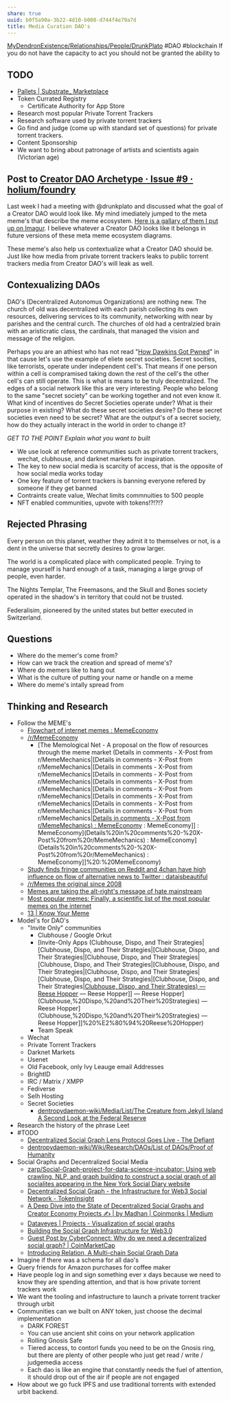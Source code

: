 ```yaml
---
share: true
uuid: b0f5a90a-3b22-4d10-b008-d744f4e79a7d
title: Media Curation DAO's
---
```

[MyDendronExistence/Relationships/People/DrunkPlato](/undefined) #DAO #blockchain 
If you do not have the capacity to act you should not be granted the ability to

## TODO
* [Pallets | Substrate\_ Marketplace](https://marketplace.substrate.io/pallets/)
* Token Currated Registry
	* Certificate Authority for App Store
* Research most popular Private Torrent Trackers
* Research software used by private torrent trackers
* Go find and judge (come up with standard set of questions) for private torrent trackers.
* Content Sponsorship
* We want to bring about patronage of artists and scientists again (Victorian age)
## Post to [Creator DAO Archetype · Issue #9 · holium/foundry](https://github.com/holium/foundry/issues/9)

Last week I had a meeting with @drunkplato and discussed what the goal of a Creator DAO would look like. My mind imediately jumped to the meta meme's that describe the meme ecosystem. [Here is a gallary of them I put up on Imagur](https://imgur.com/a/JkwwvrM). I believe whatever a Creator DAO looks like it belongs in future versions of these meta meme ecosystem diagrams.

These meme's also help us contextualize what a Creator DAO should be. Just like how media from private torrent trackers leaks to public torrent trackers media from Creator DAO's will leak as well.


## Contexualizing DAOs

DAO's (Decentralized Autonomus Organizations) are nothing new. The church of old was decentralized with each parish collecting its own resources, delivering services to its community, networking with near by parishes and the central curch. The churches of old had a centralzied brain with an aristicratic class, the cardinals, that managed the vision and message of the religion. 

Perhaps you are an athiest who has not read "[How Dawkins Got Pwned](https://www.unqualified-reservations.org/2007/09/how-dawkins-got-pwned-part-1/)" in that cause let's use the example of eliete secret societies. Secret socities, like terrorists, operate under independent cell's. That means if one person within a cell is compramised taking down the rest of the cell's the other cell's can still operate. This is what is means to be truly decentralized. The edges of a social network like this are very interesting. People who belong to the same "secret society" can be working together and not even know it. What kind of incentives do Secret Societies operate under? What is their purpose in existing? What do these secret societies desire? Do these secret societies even need to be secret? What are the output's of a secret society, how do they actually interact in the world in order to change it?

*GET TO THE POINT Explain what you want to built*

* We use look at reference communities such as private torrent trackers, wechat, clubhouse, and darknet markets for inspiration.
* The key to new social media is scarcity of access, that is the opposite of how social media works today
* One key feature of torrent trackers is banning everyone refered by someone if they get banned
* Contraints create value, Wechat limits commnuities to 500 people
* NFT enabled communities, upvote with tokens!?!?!?
## Rejected Phrasing

Every person on this planet, weather they admit it to themselves or not, is a dent in the universe that secretly desires to grow larger.

The world is a complicated place with complicated people. Trying to manage yourself is hard enough of a task, managing a large group of people, even harder.

The Nights Templar, The Freemasons, and the Skull and Bones society operated in the shadow's in territory that could not be trusted. 

Federalisim, pioneered by the united states but better executed in Switzerland. 

## Questions
* Where do the memer's come from?
* How can we track the creation and spread of meme's?
* Where do memers like to hang out
* What is the culture of putting your name or handle on a meme
* Where do meme's intally spread from

## Thinking and Research
* Follow the MEME's
	* [Flowchart of internet memes : MemeEconomy](https://old.reddit.com/r/MemeEconomy/comments/87gkcl/flowchart_of_internet_memes/)
	* [/r/MemeEconomy](https://old.reddit.com/r/MemeEconomy/)
		* [The Memological Net - A proposal on the flow of resources through the meme market (Details in comments - X-Post from r/MemeMechanics|[Details in comments - X-Post from r/MemeMechanics|[Details in comments - X-Post from r/MemeMechanics|[Details in comments - X-Post from r/MemeMechanics|[Details in comments - X-Post from r/MemeMechanics|[Details in comments - X-Post from r/MemeMechanics|[Details in comments - X-Post from r/MemeMechanics|[Details in comments - X-Post from r/MemeMechanics|[Details in comments - X-Post from r/MemeMechanics|[Details in comments - X-Post from r/MemeMechanics) : MemeEconomy](/undefined) : MemeEconomy]] : MemeEconomy](Details%20in%20comments%20-%20X-Post%20from%20r/MemeMechanics) : MemeEconomy](Details%20in%20comments%20-%20X-Post%20from%20r/MemeMechanics) : MemeEconomy]]%20:%20MemeEconomy)
	* [Study finds fringe communities on Reddit and 4chan have high influence on flow of alternative news to Twitter : dataisbeautiful](https://old.reddit.com/r/dataisbeautiful/comments/7aro5x/study_finds_fringe_communities_on_reddit_and/)
	* [/r/Memes the original since 2008](https://old.reddit.com/r/memes/)
	* [Memes are taking the alt-right's message of hate mainstream](https://theconversation.com/memes-are-taking-the-alt-rights-message-of-hate-mainstream-108196)
	* [Most popular memes: Finally, a scientific list of the most popular memes on the internet](https://qz.com/1296094/most-popular-memes-finally-a-scientific-list-of-the-most-popular-memes-on-the-internet)
	* [13 | Know Your Meme](https://knowyourmeme.com/photos/2417445)
* Model's for DAO's
	* "Invite Only" communities
		* Clubhouse / Google Orkut
		* [Invite-Only Apps (Clubhouse, Dispo, and Their Strategies|[Clubhouse, Dispo, and Their Strategies|[Clubhouse, Dispo, and Their Strategies|[Clubhouse, Dispo, and Their Strategies|[Clubhouse, Dispo, and Their Strategies|[Clubhouse, Dispo, and Their Strategies|[Clubhouse, Dispo, and Their Strategies|[Clubhouse, Dispo, and Their Strategies|[Clubhouse, Dispo, and Their Strategies|[Clubhouse, Dispo, and Their Strategies) — Reese Hopper](/undefined) — Reese Hopper]] — Reese Hopper](Clubhouse,%20Dispo,%20and%20Their%20Strategies) — Reese Hopper](Clubhouse,%20Dispo,%20and%20Their%20Strategies) — Reese Hopper]]%20%E2%80%94%20Reese%20Hopper)
		* Team Speak
	* Wechat
	* Private Torrent Trackers
	* Darknet Markets
	* Usenet
	* Old Facebook, only Ivy Leauge email Addresses
	* BrightID
	* IRC / Matrix / XMPP
	* Fediverse
	* Selh Hosting
	* Secret Societies
		* [dentropydaemon-wiki/Media/List/The Creature from Jekyll Island A Second Look at the Federal Reserve](/undefined)
* Research the history of the phrase Leet
* #TODO 
	* [Decentralized Social Graph Lens Protocol Goes Live - The Defiant](https://thedefiant.io/lens-web3-social-graph-live)
	* [dentropydaemon-wiki/Wiki/Research/DAOs/List of DAOs/Proof of Humanity](/undefined)
* Social Graphs and Decentralized Social Media
	* [zarp/Social-Graph-project-for-data-science-incubator: Using web crawling, NLP, and graph building to construct a social graph of all socialites appearing in the New York Social Diary website](https://github.com/zarp/Social-Graph-project-for-data-science-incubator)
	* [Decentralized Social Graph - the Infrastructure for Web3 Social Network - TokenInsight](https://tokeninsight.com/en/research/analysts-pick/decentralized-social-graph-the-infrastructure-for-web3-social-network)
	* [A Deep Dive into the State of Decentralized Social Graphs and Creator Economy Projects ✍️ | by Madhan | Coinmonks | Medium](https://medium.com/coinmonks/a-deep-dive-into-the-state-of-decentralized-social-graphs-and-creator-economy-projects-%EF%B8%8F-d6163f028707)
	* [Dataveyes | Projects - Visualization of social graphs](https://dataveyes.com/en/projects/bloom-outil-saas/)
	* [Building the Social Graph Infrastructure for Web3.0](https://blog.ceramic.network/building-the-social-graph-infrastructure-for-web3-0/)
	* [Guest Post by CyberConnect: Why do we need a decentralized social graph? | CoinMarketCap](https://coinmarketcap.com/community/articles/30819)
	* [Introducing Relation, A Multi-chain Social Graph Data](https://www.globenewswire.com/en/news-release/2022/04/11/2420336/0/en/Introducing-Relation-A-Multi-chain-Social-Graph-Data-Explorer-On-Web3.html)
* Imagine if there was a schema for all dao's
* Query friends for Amazon purchases for coffee maker
* Have people log in and sign something ever x days because we need to know they are spending attention, and that is how private torrent trackers work
* We want the tooling and infastructure to launch a private torrent tracker through urbit
* Communities can we built on ANY token, just choose the decimal implementation
	* DARK FOREST
	* You can use ancient shit coins on your network application
	* Rolling Gnosis Safe
	* Tiered access, to contorl funds you need to be on the Gnosis ring, but there are plenty of other people who just get read / write / judgemedia access
	* Each dao is like an engine that constantly needs the fuel of attention, it should drop out of the air if people are not engaged
* How about we go fuck IPFS and use traditional torrents with extended urbit backend.